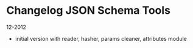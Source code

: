 # Changelog JSON Schema Tools


12-2012

* initial version with reader, hasher, params cleaner, attributes module